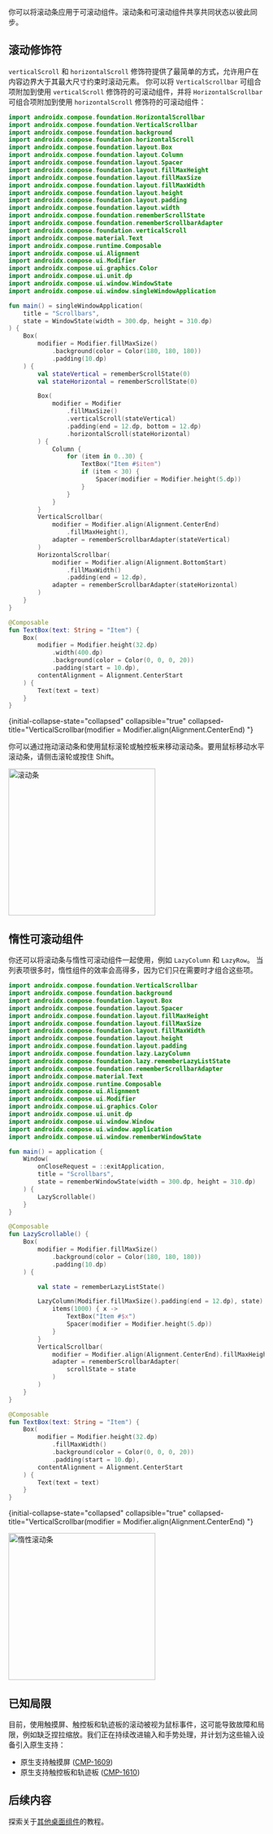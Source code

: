 [//]: # (title: 滚动条)

你可以将滚动条应用于可滚动组件。滚动条和可滚动组件共享共同状态以彼此同步。

## 滚动修饰符

`verticalScroll` 和 `horizontalScroll` 修饰符提供了最简单的方式，允许用户在内容边界大于其最大尺寸约束时滚动元素。
你可以将 `VerticalScrollbar` 可组合项附加到使用 `verticalScroll` 修饰符的可滚动组件，并将 `HorizontalScrollbar` 可组合项附加到使用 `horizontalScroll` 修饰符的可滚动组件：

```kotlin
import androidx.compose.foundation.HorizontalScrollbar
import androidx.compose.foundation.VerticalScrollbar
import androidx.compose.foundation.background
import androidx.compose.foundation.horizontalScroll
import androidx.compose.foundation.layout.Box
import androidx.compose.foundation.layout.Column
import androidx.compose.foundation.layout.Spacer
import androidx.compose.foundation.layout.fillMaxHeight
import androidx.compose.foundation.layout.fillMaxSize
import androidx.compose.foundation.layout.fillMaxWidth
import androidx.compose.foundation.layout.height
import androidx.compose.foundation.layout.padding
import androidx.compose.foundation.layout.width
import androidx.compose.foundation.rememberScrollState
import androidx.compose.foundation.rememberScrollbarAdapter
import androidx.compose.foundation.verticalScroll
import androidx.compose.material.Text
import androidx.compose.runtime.Composable
import androidx.compose.ui.Alignment
import androidx.compose.ui.Modifier
import androidx.compose.ui.graphics.Color
import androidx.compose.ui.unit.dp
import androidx.compose.ui.window.WindowState
import androidx.compose.ui.window.singleWindowApplication

fun main() = singleWindowApplication(
    title = "Scrollbars",
    state = WindowState(width = 300.dp, height = 310.dp)
) {
    Box(
        modifier = Modifier.fillMaxSize()
            .background(color = Color(180, 180, 180))
            .padding(10.dp)
    ) {
        val stateVertical = rememberScrollState(0)
        val stateHorizontal = rememberScrollState(0)

        Box(
            modifier = Modifier
                .fillMaxSize()
                .verticalScroll(stateVertical)
                .padding(end = 12.dp, bottom = 12.dp)
                .horizontalScroll(stateHorizontal)
        ) {
            Column {
                for (item in 0..30) {
                    TextBox("Item #$item")
                    if (item < 30) {
                        Spacer(modifier = Modifier.height(5.dp))
                    }
                }
            }
        }
        VerticalScrollbar(
            modifier = Modifier.align(Alignment.CenterEnd)
                .fillMaxHeight(),
            adapter = rememberScrollbarAdapter(stateVertical)
        )
        HorizontalScrollbar(
            modifier = Modifier.align(Alignment.BottomStart)
                .fillMaxWidth()
                .padding(end = 12.dp),
            adapter = rememberScrollbarAdapter(stateHorizontal)
        )
    }
}

@Composable
fun TextBox(text: String = "Item") {
    Box(
        modifier = Modifier.height(32.dp)
            .width(400.dp)
            .background(color = Color(0, 0, 0, 20))
            .padding(start = 10.dp),
        contentAlignment = Alignment.CenterStart
    ) {
        Text(text = text)
    }
}
```
{initial-collapse-state="collapsed" collapsible="true" collapsed-title="VerticalScrollbar(modifier = Modifier.align(Alignment.CenterEnd) "}

你可以通过拖动滚动条和使用鼠标滚轮或触控板来移动滚动条。要用鼠标移动水平滚动条，请侧击滚轮或按住 <shortcut>Shift</shortcut>。

<img src="compose-desktop-scrollbar.animated.gif" alt="滚动条" width="289" preview-src="compose-desktop-scrollbar.png"/>

## 惰性可滚动组件

你还可以将滚动条与惰性可滚动组件一起使用，例如 `LazyColumn` 和 `LazyRow`。
当列表项很多时，惰性组件的效率会高得多，因为它们只在需要时才组合这些项。

```kotlin
import androidx.compose.foundation.VerticalScrollbar
import androidx.compose.foundation.background
import androidx.compose.foundation.layout.Box
import androidx.compose.foundation.layout.Spacer
import androidx.compose.foundation.layout.fillMaxHeight
import androidx.compose.foundation.layout.fillMaxSize
import androidx.compose.foundation.layout.fillMaxWidth
import androidx.compose.foundation.layout.height
import androidx.compose.foundation.layout.padding
import androidx.compose.foundation.lazy.LazyColumn
import androidx.compose.foundation.lazy.rememberLazyListState
import androidx.compose.foundation.rememberScrollbarAdapter
import androidx.compose.material.Text
import androidx.compose.runtime.Composable
import androidx.compose.ui.Alignment
import androidx.compose.ui.Modifier
import androidx.compose.ui.graphics.Color
import androidx.compose.ui.unit.dp
import androidx.compose.ui.window.Window
import androidx.compose.ui.window.application
import androidx.compose.ui.window.rememberWindowState

fun main() = application {
    Window(
        onCloseRequest = ::exitApplication,
        title = "Scrollbars",
        state = rememberWindowState(width = 300.dp, height = 310.dp)
    ) {
        LazyScrollable()
    }
}

@Composable
fun LazyScrollable() {
    Box(
        modifier = Modifier.fillMaxSize()
            .background(color = Color(180, 180, 180))
            .padding(10.dp)
    ) {

        val state = rememberLazyListState()

        LazyColumn(Modifier.fillMaxSize().padding(end = 12.dp), state) {
            items(1000) { x ->
                TextBox("Item #$x")
                Spacer(modifier = Modifier.height(5.dp))
            }
        }
        VerticalScrollbar(
            modifier = Modifier.align(Alignment.CenterEnd).fillMaxHeight(),
            adapter = rememberScrollbarAdapter(
                scrollState = state
            )
        )
    }
}

@Composable
fun TextBox(text: String = "Item") {
    Box(
        modifier = Modifier.height(32.dp)
            .fillMaxWidth()
            .background(color = Color(0, 0, 0, 20))
            .padding(start = 10.dp),
        contentAlignment = Alignment.CenterStart
    ) {
        Text(text = text)
    }
}
```
{initial-collapse-state="collapsed" collapsible="true" collapsed-title="VerticalScrollbar(modifier = Modifier.align(Alignment.CenterEnd) "}

<img src="compose-desktop-lazy-scrollbar.animated.gif" alt="惰性滚动条" width="289" preview-src="compose-desktop-lazy-scrollbar.png"/>

## 已知局限

目前，使用触摸屏、触控板和轨迹板的滚动被视为鼠标事件，这可能导致故障和局限，例如缺乏捏拉缩放。我们正在持续改进输入和手势处理，并计划为这些输入设备引入原生支持：

*   原生支持触摸屏 ([CMP-1609](https://youtrack.jetbrains.com/issue/CMP-1609/))
*   原生支持触控板和轨迹板 ([CMP-1610](https://youtrack.jetbrains.com/issue/CMP-1610/))

## 后续内容

探索关于[其他桌面组件](https://github.com/JetBrains/compose-multiplatform/tree/master/tutorials#desktop)的教程。